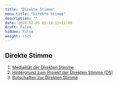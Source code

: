 ```yaml
---
title: "Direkte Stimme"
menu_title: "Direkte Stimme"
description: ""
date: 2020-07-03 02:18:11+11:00
draft: False
hidden: False
weight: 1525
---
```

## Direkte Stimme

1. [Medialität der Direkten Stimme](/direkte-stimme/medialitaet-der-direkten-stimme/)
2. [Hintergrund zum Projekt der Direkten Stimme (DS)](/direkte-stimme/hintergrund-zum-projekt-der-direkten-stimme/)
3. [Botschaften zur Direkten Stimme](/direkte-stimme/botschaften-zur-ds/)
